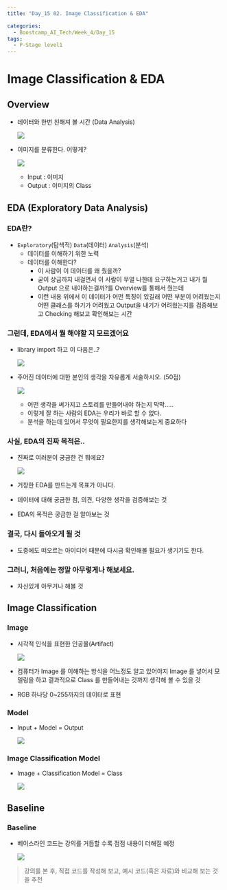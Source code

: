 ```yaml
---
title: "Day_15 02. Image Classification & EDA"

categories:
  - Boostcamp_AI_Tech/Week_4/Day_15
tags:
  - P-Stage level1
---
```


# Image Classification & EDA

## Overview

- 데이터와 한번 친해져 볼 시간 (Data Analysis)
    
    ![]({{site.url}}/assets/images/2021-08-23-11-33-22.png)

- 이미지를 분류한다. 어떻게?

    ![]({{site.url}}/assets/images/2021-08-23-11-34-50.png)

  - Input : 이미지
  - Output : 이미지의 Class

## EDA (Exploratory Data Analysis)

### EDA란?

- `Exploratory`(탐색적) `Data`(데이터) `Analysis`(분석)
  - 데이터를 이해하기 위한 노력
  - 데이터를 이해한다?
    - 이 사람이 이 데이터를 왜 줬을까?
    - 굳이 상금까지 내걸면서 이 사람이 무얼 나한테 요구하는거고 내가 뭘 Output 으로 내야하는걸까?를 Overview를 통해서 줬는데
    - 이런 내용 위에서 이 데이터가 어떤 특징이 있길래 어떤 부분이 어려웠는지 어떤 클래스를 하기가 어려웠고 Output을 내기가 어려웠는지를 검증해보고 Checking 해보고 확인해보는 시간

### 그런데, EDA에서 뭘 해야할 지 모르겠어요

- library import 하고 이 다음은..?

    ![]({{site.url}}/assets/images/2021-08-23-11-40-20.png)

- 주어진 데이터에 대한 본인의 생각을 자유롭게 서술하시오. (50점)

    ![]({{site.url}}/assets/images/2021-08-23-11-43-01.png)

  - 어떤 생각을 써가지고 스토리를 만들어내야 하는지 막막.....
  - 이렇게 잘 하는 사람의 EDA는 우리가 바로 할 수 없다.
  - 분석을 하는데 있어서 무엇이 필요한지를 생각해보는게 중요하다

### 사실, EDA의 진짜 목적은..

- 진짜로 여러분이 궁금한 건 뭐에요?

    ![]({{site.url}}/assets/images/2021-08-23-11-45-08.png)

- 거창한 EDA를 만드는게 목표가 아니다.
- 데이터에 대해 궁금한 점, 의견, 다양한 생각을 검증해보는 것
- EDA의 목적은 궁금한 걸 알아보는 것

### 결국, 다시 돌아오게 될 것

- 도중에도 떠오르는 아이디어 때문에 다시금 확인해볼 필요가 생기기도 한다.

### 그러니, 처음에는 정말 아무렇게나 해보세요.

- 자신있게 아무거나 해볼 것

## Image Classification

### Image

- 시각적 인식을 표현한 인공물(Artifact)

    ![]({{site.url}}/assets/images/2021-08-23-11-56-21.png)

- 컴퓨터가 Image 를 이해하는 방식을 어느정도 알고 있어야지 Image 를 넣어서 모델링을 하고 결과적으로 Class 를 만들어내는 것까지 생각해 볼 수 있을 것
- RGB 하나당 0~255까지의 데이터로 표현

### Model

- Input + Model = Output

    ![]({{site.url}}/assets/images/2021-08-23-11-59-47.png)

### Image Classification Model

- Image + Classification Model = Class

    ![]({{site.url}}/assets/images/2021-08-23-12-01-38.png)

## Baseline

### Baseline

- 베이스라인 코드는 강의를 거듭할 수록 점점 내용이 더해질 예정

    ![]({{site.url}}/assets/images/2021-08-23-12-04-57.png)

> 강의를 본 후, 직접 코드를 작성해 보고, 예시 코드(혹은 자료)와 비교해 보는 것을 추천

    



    

